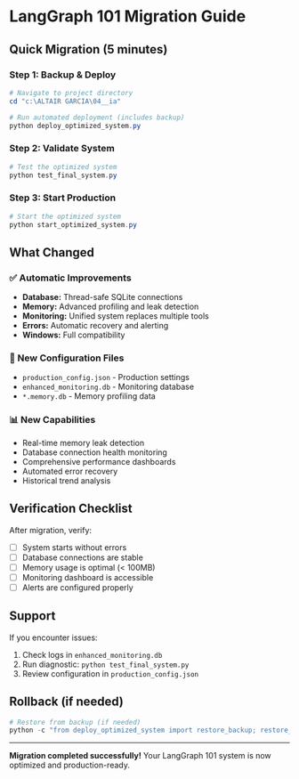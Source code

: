 
# LangGraph 101 Migration Guide

## Quick Migration (5 minutes)

### Step 1: Backup & Deploy
```powershell
# Navigate to project directory
cd "c:\ALTAIR GARCIA\04__ia"

# Run automated deployment (includes backup)
python deploy_optimized_system.py
```

### Step 2: Validate System
```powershell
# Test the optimized system
python test_final_system.py
```

### Step 3: Start Production
```powershell
# Start the optimized system
python start_optimized_system.py
```

## What Changed

### ✅ Automatic Improvements
- **Database:** Thread-safe SQLite connections
- **Memory:** Advanced profiling and leak detection  
- **Monitoring:** Unified system replaces multiple tools
- **Errors:** Automatic recovery and alerting
- **Windows:** Full compatibility

### 🔧 New Configuration Files
- `production_config.json` - Production settings
- `enhanced_monitoring.db` - Monitoring database
- `*.memory.db` - Memory profiling data

### 📊 New Capabilities
- Real-time memory leak detection
- Database connection health monitoring
- Comprehensive performance dashboards
- Automated error recovery
- Historical trend analysis

## Verification Checklist

After migration, verify:
- [ ] System starts without errors
- [ ] Database connections are stable
- [ ] Memory usage is optimal (< 100MB)
- [ ] Monitoring dashboard is accessible
- [ ] Alerts are configured properly

## Support

If you encounter issues:
1. Check logs in `enhanced_monitoring.db`
2. Run diagnostic: `python test_final_system.py`
3. Review configuration in `production_config.json`

## Rollback (if needed)

```powershell
# Restore from backup (if needed)
python -c "from deploy_optimized_system import restore_backup; restore_backup()"
```

---
**Migration completed successfully!** Your LangGraph 101 system is now optimized and production-ready.
